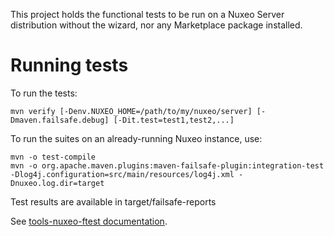 This project holds the functional tests to be run on a Nuxeo Server distribution without the wizard, nor any Marketplace package installed.

# Running tests

To run the tests:

    mvn verify [-Denv.NUXEO_HOME=/path/to/my/nuxeo/server] [-Dmaven.failsafe.debug] [-Dit.test=test1,test2,...]

To run the suites on an already-running Nuxeo instance, use:

    mvn -o test-compile
    mvn -o org.apache.maven.plugins:maven-failsafe-plugin:integration-test -Dlog4j.configuration=src/main/resources/log4j.xml -Dnuxeo.log.dir=target

Test results are available in target/failsafe-reports

See [tools-nuxeo-ftest documentation](https://github.com/nuxeo/tools-nuxeo-ftest).
